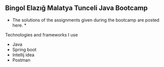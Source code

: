 ## Bingol Elazığ Malatya Tunceli Java Bootcamp
* The solutions of the assignments given during the bootcamp are posted here. *

Technologies and frameworks I use
- Java
- Spring boot
- Intellij idea
- Postman
